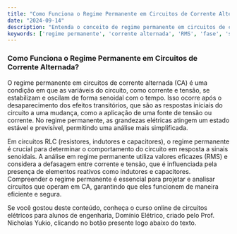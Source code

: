 ```yaml
---
title: "Como Funciona o Regime Permanente em Circuitos de Corrente Alternada?"
date: "2024-09-14"
description: "Entenda o conceito de regime permanente em circuitos de corrente alternada e sua importância na análise de circuitos RLC."
keywords: ['regime permanente', 'corrente alternada', 'RMS', 'fase', 'senoidal', 'RLC']
---
```


### Como Funciona o Regime Permanente em Circuitos de Corrente Alternada?

O regime permanente em circuitos de corrente alternada (CA) é uma condição em que as variáveis do circuito, como corrente e tensão, se estabilizam e oscilam de forma senoidal com o tempo. Isso ocorre após o desaparecimento dos efeitos transitórios, que são as respostas iniciais do circuito a uma mudança, como a aplicação de uma fonte de tensão ou corrente. No regime permanente, as grandezas elétricas atingem um estado estável e previsível, permitindo uma análise mais simplificada.

Em circuitos RLC (resistores, indutores e capacitores), o regime permanente é crucial para determinar o comportamento do circuito em resposta a sinais senoidais. A análise em regime permanente utiliza valores eficazes (RMS) e considera a defasagem entre corrente e tensão, que é influenciada pela presença de elementos reativos como indutores e capacitores. Compreender o regime permanente é essencial para projetar e analisar circuitos que operam em CA, garantindo que eles funcionem de maneira eficiente e segura.

Se você gostou deste conteúdo, conheça o curso online de circuitos elétricos para alunos de engenharia, Domínio Elétrico, criado pelo Prof. Nicholas Yukio, clicando no botão presente logo abaixo do texto.